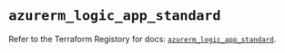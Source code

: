 # `azurerm_logic_app_standard`

Refer to the Terraform Registory for docs: [`azurerm_logic_app_standard`](https://www.terraform.io/docs/providers/azurerm/r/logic_app_standard).

